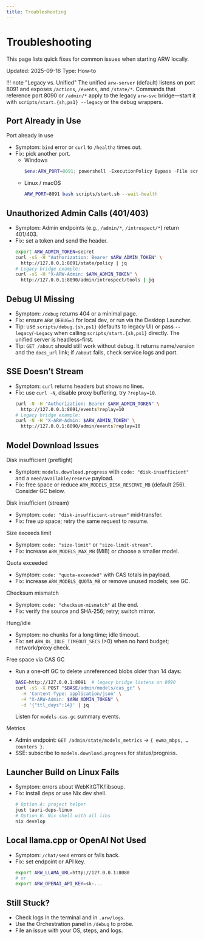 ```yaml
---
title: Troubleshooting
---
```


# Troubleshooting

This page lists quick fixes for common issues when starting ARW locally.

Updated: 2025-09-16
Type: How‑to

!!! note "Legacy vs. Unified"
    The unified `arw-server` (default) listens on port 8091 and exposes `/actions`, `/events`, and `/state/*`.
    Commands that reference port 8090 or `/admin/*` apply to the legacy `arw-svc` bridge—start it with
    `scripts/start.{sh,ps1} --legacy` or the debug wrappers.

## Port Already in Use

Port already in use
- Symptom: `bind` error or `curl` to `/healthz` times out.
- Fix: pick another port.
  - Windows
    ```powershell
    $env:ARW_PORT=8091; powershell -ExecutionPolicy Bypass -File scripts\start.ps1 -WaitHealth
    ```
  - Linux / macOS
    ```bash
    ARW_PORT=8091 bash scripts/start.sh --wait-health
    ```

## Unauthorized Admin Calls (401/403)
- Symptom: Admin endpoints (e.g., `/admin/*`, `/introspect/*`) return 401/403.
- Fix: set a token and send the header.
  ```bash
  export ARW_ADMIN_TOKEN=secret
  curl -sS -H "Authorization: Bearer $ARW_ADMIN_TOKEN" \
    http://127.0.0.1:8091/state/policy | jq
  # Legacy bridge example:
  curl -sS -H "X-ARW-Admin: $ARW_ADMIN_TOKEN" \
    http://127.0.0.1:8090/admin/introspect/tools | jq
  ```

## Debug UI Missing
- Symptom: `/debug` returns 404 or a minimal page.
- Fix: ensure `ARW_DEBUG=1` for local dev, or run via the Desktop Launcher.
- Tip: use `scripts/debug.{sh,ps1}` (defaults to legacy UI) or pass `--legacy`/`-Legacy` when calling
  `scripts/start.{sh,ps1}` directly. The unified server is headless-first.
- Tip: `GET /about` should still work without debug. It returns name/version and the `docs_url` link; if `/about` fails, check service logs and port.

## SSE Doesn’t Stream
- Symptom: `curl` returns headers but shows no lines.
- Fix: use `curl -N`, disable proxy buffering, try `?replay=10`.
  ```bash
  curl -N -H "Authorization: Bearer $ARW_ADMIN_TOKEN" \
    http://127.0.0.1:8091/events?replay=10
  # Legacy bridge example:
  curl -N -H "X-ARW-Admin: $ARW_ADMIN_TOKEN" \
    http://127.0.0.1:8090/admin/events?replay=10
  ```

## Model Download Issues

Disk insufficient (preflight)
- Symptom: `models.download.progress` with `code: "disk-insufficient"` and a `need/available/reserve` payload.
- Fix: free space or reduce `ARW_MODELS_DISK_RESERVE_MB` (default 256). Consider GC below.

Disk insufficient (stream)
- Symptom: `code: "disk-insufficient-stream"` mid‑transfer.
- Fix: free up space; retry the same request to resume.

Size exceeds limit
- Symptom: `code: "size-limit"` or `"size-limit-stream"`.
- Fix: increase `ARW_MODELS_MAX_MB` (MiB) or choose a smaller model.

Quota exceeded
- Symptom: `code: "quota-exceeded"` with CAS totals in payload.
- Fix: increase `ARW_MODELS_QUOTA_MB` or remove unused models; see GC.

Checksum mismatch
- Symptom: `code: "checksum-mismatch"` at the end.
- Fix: verify the source and SHA‑256; retry; switch mirror.

Hung/idle
- Symptom: no chunks for a long time; idle timeout.
- Fix: set `ARW_DL_IDLE_TIMEOUT_SECS` (>0) when no hard budget; network/proxy check.

Free space via CAS GC
- Run a one‑off GC to delete unreferenced blobs older than 14 days:
  ```bash
  BASE=http://127.0.0.1:8091  # legacy bridge listens on 8090
  curl -sS -X POST "$BASE/admin/models/cas_gc" \
    -H 'Content-Type: application/json' \
    -H "X-ARW-Admin: $ARW_ADMIN_TOKEN" \
    -d '{"ttl_days":14}' | jq
  ```
  Listen for `models.cas.gc` summary events.

Metrics
- Admin endpoint: `GET /admin/state/models_metrics` → `{ ewma_mbps, …counters }`.
- SSE: subscribe to `models.download.progress` for status/progress.

## Launcher Build on Linux Fails
- Symptom: errors about WebKitGTK/libsoup.
- Fix: install deps or use Nix dev shell.
  ```bash
  # Option A: project helper
  just tauri-deps-linux
  # Option B: Nix shell with all libs
  nix develop
  ```

## Local llama.cpp or OpenAI Not Used
- Symptom: `/chat/send` errors or falls back.
- Fix: set endpoint or API key.
  ```bash
  export ARW_LLAMA_URL=http://127.0.0.1:8080
  # or
  export ARW_OPENAI_API_KEY=sk-...
  ```

## Still Stuck?
- Check logs in the terminal and in `.arw/logs`.
- Use the Orchestration panel in `/debug` to probe.
- File an issue with your OS, steps, and logs.
